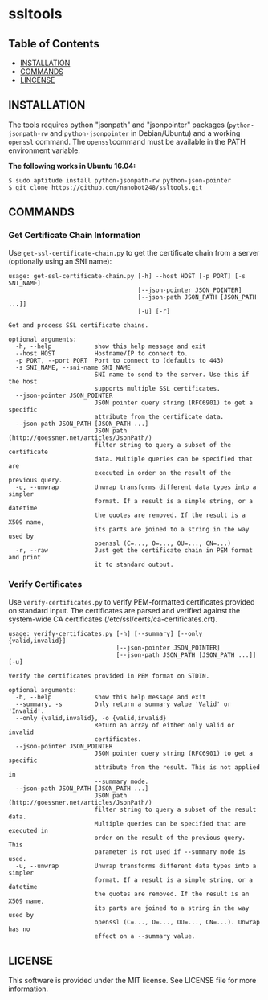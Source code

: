 # ssltools

## Table of Contents
* [INSTALLATION](#installation)
* [COMMANDS](#commands)
* [LINCENSE](#license)

## INSTALLATION
The tools requires python "jsonpath" and "jsonpointer" packages (`python-jsonpath-rw` and `python-jsonpointer` in Debian/Ubuntu) and a working `openssl` command. The `openssl`command must be available in the PATH environment variable.

**The following works in Ubuntu 16.04:**
```
$ sudo aptitude install python-jsonpath-rw python-json-pointer
$ git clone https://github.com/nanobot248/ssltools.git
```
## COMMANDS

### Get Certificate Chain Information
Use `get-ssl-certificate-chain.py` to get the certificate chain from a server (optionally using an SNI name):
```
usage: get-ssl-certificate-chain.py [-h] --host HOST [-p PORT] [-s SNI_NAME]
                                    [--json-pointer JSON_POINTER]
                                    [--json-path JSON_PATH [JSON_PATH ...]]
                                    [-u] [-r]

Get and process SSL certificate chains.

optional arguments:
  -h, --help            show this help message and exit
  --host HOST           Hostname/IP to connect to.
  -p PORT, --port PORT  Port to connect to (defaults to 443)
  -s SNI_NAME, --sni-name SNI_NAME
                        SNI name to send to the server. Use this if the host
                        supports multiple SSL certificates.
  --json-pointer JSON_POINTER
                        JSON pointer query string (RFC6901) to get a specific
                        attribute from the certificate data.
  --json-path JSON_PATH [JSON_PATH ...]
                        JSON path (http://goessner.net/articles/JsonPath/)
                        filter string to query a subset of the certificate
                        data. Multiple queries can be specified that are
                        executed in order on the result of the previous query.
  -u, --unwrap          Unwrap transforms different data types into a simpler
                        format. If a result is a simple string, or a datetime
                        the quotes are removed. If the result is a X509 name,
                        its parts are joined to a string in the way used by
                        openssl (C=..., O=..., OU=..., CN=...)
  -r, --raw             Just get the certificate chain in PEM format and print
                        it to standard output.
```

### Verify Certificates
Use `verify-certificates.py` to verify PEM-formatted certificates provided on standard input. The certificates are parsed and verified against the system-wide CA certificates (/etc/ssl/certs/ca-certificates.crt).

```
usage: verify-certificates.py [-h] [--summary] [--only {valid,invalid}]
                              [--json-pointer JSON_POINTER]
                              [--json-path JSON_PATH [JSON_PATH ...]] [-u]

Verify the certificates provided in PEM format on STDIN.

optional arguments:
  -h, --help            show this help message and exit
  --summary, -s         Only return a summary value 'Valid' or 'Invalid'.
  --only {valid,invalid}, -o {valid,invalid}
                        Return an array of either only valid or invalid
                        certificates.
  --json-pointer JSON_POINTER
                        JSON pointer query string (RFC6901) to get a specific
                        attribute from the result. This is not applied in
                        --summary mode.
  --json-path JSON_PATH [JSON_PATH ...]
                        JSON path (http://goessner.net/articles/JsonPath/)
                        filter string to query a subset of the result data.
                        Multiple queries can be specified that are executed in
                        order on the result of the previous query. This
                        parameter is not used if --summary mode is used.
  -u, --unwrap          Unwrap transforms different data types into a simpler
                        format. If a result is a simple string, or a datetime
                        the quotes are removed. If the result is an X509 name,
                        its parts are joined to a string in the way used by
                        openssl (C=..., O=..., OU=..., CN=...). Unwrap has no
                        effect on a --summary value.
```

## LICENSE
This software is provided under the MIT license. See LICENSE file for more information.
